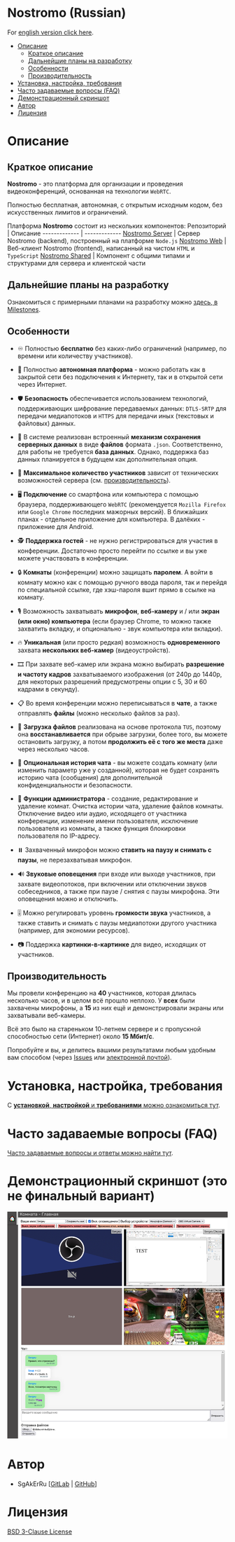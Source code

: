 # Nostromo (Russian)

For [english version click here](/README-EN.md).

- [Описание](#описание)
    - [Краткое описание](#краткое-описание)
    - [Дальнейшие планы на разработку](#дальнейшие-планы-на-разработку)
    - [Особенности](#особенности)
    - [Производительность](#производительность)
- [Установка, настройка, требования](#установка-настройка-требования)
- [Часто задаваемые вопросы (FAQ)](#часто-задаваемые-вопросы-faq)
- [Демонстрационный скриншот](#демонстрационный-скриншот-это-не-финальный-вариант)
- [Автор](#автор)
- [Лицензия](#лицензия)

# Описание

## Краткое описание

**Nostromo** - это платформа для организации и проведения видеоконференций, основанная на технологии `WebRTC`.

Полностью бесплатная, автономная, с открытым исходным кодом, без искусственных лимитов и ограничений.

Платформа **Nostromo** состоит из нескольких компонентов:
Репозиторий                                                     | Описание
-------------                                                   | -------------
[Nostromo Server](https://gitlab.com/SgAkErRu/nostromo)         | Сервер Nostromo (backend), построенный на платформе `Node.js`
[Nostromo Web](https://gitlab.com/SgAkErRu/nostromo-web)        | Веб-клиент Nostromo (frontend), написанный на чистом `HTML` и `TypeScript`
[Nostromo Shared](https://gitlab.com/SgAkErRu/nostromo-shared)  | Компонент с общими типами и структурами для сервера и клиентской части

## Дальнейшие планы на разработку

Ознакомиться с примерными планами на разработку можно [здесь, в Milestones](https://gitlab.com/SgAkErRu/nostromo/-/milestones).

## Особенности

- ♾️ Полностью **бесплатно** без каких-либо ограничений (например, по времени или количеству участников).

- 🏢 Полностью **автономная платформа** - можно работать как в закрытой сети без подключения к Интернету, так и в открытой сети через Интернет.

- 🛡️ **Безопасность** обеспечивается использованием технологий, поддерживающих шифрование передаваемых данных: `DTLS-SRTP` для передачи медиапотоков и `HTTPS` для передачи иных (текстовых и файловых) данных.

- 💾 В системе реализован встроенный **механизм сохранения серверных данных** в виде **файлов** формата `.json`. Соответственно, для работы не требуется **база данных**. Однако, поддержка баз данных планируется в будущем как дополнительная опция.

- 🤨 **Максимальное количество участников** зависит от технических возможностей сервера (см. [производительность](#производительность)).

- 🖥️ **Подключение** со смартфона или компьютера с помощью браузера, поддерживающего `WebRTC` (рекомендуется `Mozilla Firefox` или `Google Chrome` последних мажорных версий). В ближайших планах - отдельное приложение для компьютера. В далёких - приложение для Android.

- 🕵️ **Поддержка гостей** - не нужно регистрироваться для участия в конференции. Достаточно просто перейти по ссылке и вы уже можете участвовать в конференции.

- 🔒 **Комнаты** (конференции) можно защищать **паролем**. А войти в комнату можно как с помощью ручного ввода пароля, так и перейдя по специальной ссылке, где хэш-пароля вшит прямо в ссылке на комнату.

- 🎙️ Возможность захватывать **микрофон**, **веб-камеру** и / или **экран (или окно) компьютера** (если браузер Chrome, то можно также захватить вкладку, и опционально - звук компьютера или вкладки).

- 🔥 **Уникальная** (или просто редкая) возможность **одновременного** захвата **нескольких веб-камер** (видеоустройств).

- 🎞️ При захвате веб-камер или экрана можно выбирать **разрешение и частоту кадров** захватываемого изображения (от 240p до 1440p, для некоторых разрешений предусмотрены опции с 5, 30 и 60 кадрами в секунду).

- 📋 Во время конференции можно переписываться в **чате**, а также отправлять **файлы** (можно несколько файлов за раз).

- 📎 **Загрузка файлов** реализована на основе протокола `TUS`, поэтому она **восстанавливается** при обрыве загрузки, более того, вы можете остановить загрузку, а потом **продолжить её с того же места** даже через несколько часов.

- 📜 **Опциональная история чата** - вы можете создать комнату (или изменить параметр уже у созданной), которая не будет сохранять историю чата (сообщения) для дополнительной конфиденциальности и безопасности.

- 🔨 **Функции администратора** - создание, редактирование и удаление комнат. Очистка истории чата, удаление файлов комнаты. Отключение видео или аудио, исходящего от участника конференции, изменение имени пользователя, исключение пользователя из комнаты, а также функция блокировки пользователя по IP-адресу.

- ⏸️ Захваченный микрофон можно **ставить на паузу и снимать с паузы**, не перезахватывая микрофон.

- 🔊 **Звуковые оповещения** при входе или выходе участников, при захвате видеопотоков, при включении или отключении звуков собеседников, а также при паузе / снятия с паузы микрофона. Эти оповещения можно и отключить.

- 🎚️ Можно регулировать уровень **громкости звука** участников, а также ставить и снимать с паузы медиапотоки другого участника (например, для экономии ресурсов).

- 📷 Поддержка **картинки-в-картинке** для видео, исходящих от участников.


## Производительность

Мы провели конференцию на **40** участников, которая длилась несколько часов, и в целом всё прошло неплохо. У **всех** были захвачены микрофоны, а **15** из них ещё и демонстрировали экраны или захватывали веб-камеры.

Всё это было на стареньком 10-летнем сервере и с пропускной способностью сети (Интернет) около **15 Мбит/с**.

Попробуйте и вы, и делитесь вашими результатами любым удобным вам способом (через [Issues](https://gitlab.com/SgAkErRu/nostromo/-/issues) или [электронной почтой](mailto:sulmpx60@yandex.ru)).

# Установка, настройка, требования

С [**установкой**, **настройкой** и **требованиями** можно ознакомиться тут](/docs/SETUP.md).

# Часто задаваемые вопросы (FAQ)
[Часто задаваемые вопросы и ответы можно найти тут](/docs/FAQ.md).

# Демонстрационный скриншот (это не финальный вариант)
![Nostromo demo screenshot](nostromo-demo-screenshot.png)

# Автор

- SgAkErRu [[GitLab](https://gitlab.com/SgAkErRu) | [GitHub](https://github.com/SgAkErRu)]

# Лицензия

[BSD 3-Clause License](/LICENSE)